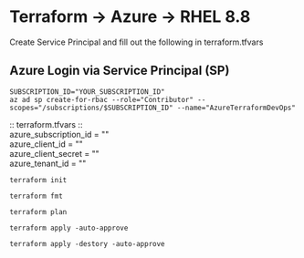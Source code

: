 # Terraform -> Azure -> RHEL 8.8
Create Service Principal and fill out the following in terraform.tfvars <br />

## Azure Login via Service Principal (SP) <br />

```console
SUBSCRIPTION_ID="YOUR_SUBSCRIPTION_ID"
az ad sp create-for-rbac --role="Contributor" --scopes="/subscriptions/$SUBSCRIPTION_ID" --name="AzureTerraformDevOps"
```

:: terraform.tfvars :: <br />
azure_subscription_id = "" <br />
azure_client_id       = "" <br />
azure_client_secret   = "" <br />
azure_tenant_id       = "" <br />


```console
terraform init
```

```console
terraform fmt
```

```console
terraform plan
```

```console
terraform apply -auto-approve
```

```console
terraform apply -destory -auto-approve
```
